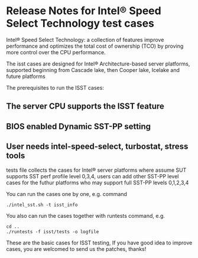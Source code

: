 # Release Notes for Intel® Speed Select Technology test cases

Intel® Speed Select Technology: a collection of features improve performance 
and optimizes the total cost of ownership (TCO) by proving more control 
over the CPU performance.

The isst cases are designed for Intel® Architecture-based server platforms,
supported beginning from Cascade lake, then Cooper lake, Icelake and future platforms

The prerequisites to run the ISST cases:
## The server CPU supports the ISST feature 
## BIOS enabled Dynamic SST-PP setting
## User needs intel-speed-select, turbostat, stress tools

tests file collects the cases for Intel® server platforms where assume SUT supports
SST perf profile level 0,3,4, users can add other SST-PP level cases
for the futhur platforms who may support full SST-PP levels 0,1,2,3,4

You can run the cases one by one, e.g. command

```
./intel_sst.sh -t isst_info
```
You also can run the cases together with runtests command, e.g.

```
cd ..
./runtests -f isst/tests -o logfile
```

These are the basic cases for ISST testing, If you have good idea to 
improve cases, you are welcomed to send us the patches, thanks!
